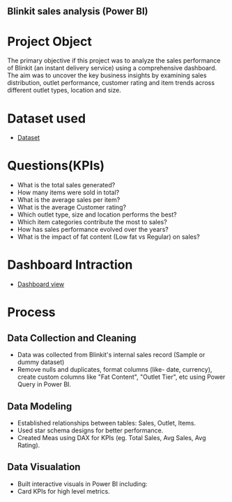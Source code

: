 ## Blinkit sales analysis (Power BI)

# Project Object
The primary objective if this project was to analyze the sales performance of Blinkit (an instant delivery service) using a comprehensive dashboard. The aim was to uncover the key business insights by examining sales distribution, outlet performance, customer rating and item trends across different outlet types, location and size.

# Dataset used
- <a href="https://github.com/animeshdwived/Blinkit-sales/blob/main/BlinkIT%20Grocery%20Data.xlsx">Dataset</a>

# Questions(KPIs)
- What is the total sales generated?
- How many items were sold in total?
- What is the average sales per item?
- What is the average Customer rating?
- Which outlet type, size and location performs the best?
- Which item categories contribute the most to sales?
- How has sales performance evolved over the years?
- What is the impact of fat content (Low fat vs Regular) on sales?

# Dashboard Intraction
- <a href="https://github.com/animeshdwived/Blinkit-sales/blob/main/blinkit%20sales.png">Dashboard view</a>

# Process
## Data Collection and Cleaning
- Data was collected from Blinkit's internal sales record (Sample or dummy dataset)
- Remove nulls and duplicates, format columns (like- date, currency), create custom columns like "Fat Content", "Outlet Tier", etc using Power Query in Power BI.

## Data Modeling
- Established relationships between tables: Sales, Outlet, Items.
- Used star schema designs for better performance.
- Created Meas using DAX for KPIs (eg. Total Sales, Avg Sales, Avg Rating).

## Data Visualation
- Built interactive visuals in Power BI including:
 - Card KPIs for high level metrics.
